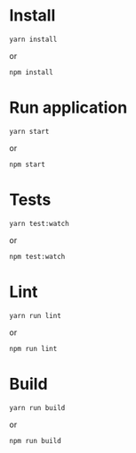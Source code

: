 # Install

    yarn install

or 

    npm install

# Run application

    yarn start

or 

    npm start

# Tests

    yarn test:watch

or 

    npm test:watch

# Lint

    yarn run lint
or

    npm run lint

# Build

    yarn run build

or

    npm run build